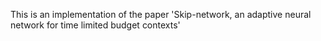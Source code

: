 This is an implementation of the paper 'Skip-network, an adaptive neural network for time limited budget contexts'

